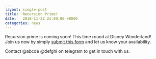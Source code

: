 ```yaml
---
layout: single-post
title:  Recursion Prime!
date:   2018-11-22 23:00:00 +0800
categories: news
---
```

Recursion prime is coming soon! This time round at Disney Wonderland! Join us now
by simply [submit this form](https://www.google.com) and let us know your availability.

Contact @abcde @defghi on telegram to get in touch with us.
